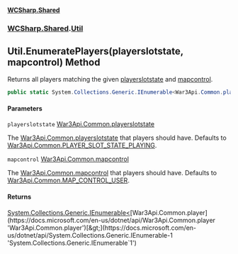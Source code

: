 #### [WCSharp.Shared](README.md 'README')
### [WCSharp.Shared](WCSharp.Shared.md 'WCSharp.Shared').[Util](WCSharp.Shared.Util.md 'WCSharp.Shared.Util')

## Util.EnumeratePlayers(playerslotstate, mapcontrol) Method

Returns all players matching the given [playerslotstate](WCSharp.Shared.Util.EnumeratePlayers(War3Api.Common.playerslotstate,War3Api.Common.mapcontrol).md#WCSharp.Shared.Util.EnumeratePlayers(War3Api.Common.playerslotstate,War3Api.Common.mapcontrol).playerslotstate 'WCSharp.Shared.Util.EnumeratePlayers(War3Api.Common.playerslotstate, War3Api.Common.mapcontrol).playerslotstate') and [mapcontrol](WCSharp.Shared.Util.EnumeratePlayers(War3Api.Common.playerslotstate,War3Api.Common.mapcontrol).md#WCSharp.Shared.Util.EnumeratePlayers(War3Api.Common.playerslotstate,War3Api.Common.mapcontrol).mapcontrol 'WCSharp.Shared.Util.EnumeratePlayers(War3Api.Common.playerslotstate, War3Api.Common.mapcontrol).mapcontrol').

```csharp
public static System.Collections.Generic.IEnumerable<War3Api.Common.player> EnumeratePlayers(War3Api.Common.playerslotstate playerslotstate=null, War3Api.Common.mapcontrol mapcontrol=null);
```
#### Parameters

<a name='WCSharp.Shared.Util.EnumeratePlayers(War3Api.Common.playerslotstate,War3Api.Common.mapcontrol).playerslotstate'></a>

`playerslotstate` [War3Api.Common.playerslotstate](https://docs.microsoft.com/en-us/dotnet/api/War3Api.Common.playerslotstate 'War3Api.Common.playerslotstate')

The [War3Api.Common.playerslotstate](https://docs.microsoft.com/en-us/dotnet/api/War3Api.Common.playerslotstate 'War3Api.Common.playerslotstate') that players should have. Defaults to [War3Api.Common.PLAYER_SLOT_STATE_PLAYING](https://docs.microsoft.com/en-us/dotnet/api/War3Api.Common.PLAYER_SLOT_STATE_PLAYING 'War3Api.Common.PLAYER_SLOT_STATE_PLAYING').

<a name='WCSharp.Shared.Util.EnumeratePlayers(War3Api.Common.playerslotstate,War3Api.Common.mapcontrol).mapcontrol'></a>

`mapcontrol` [War3Api.Common.mapcontrol](https://docs.microsoft.com/en-us/dotnet/api/War3Api.Common.mapcontrol 'War3Api.Common.mapcontrol')

The [War3Api.Common.mapcontrol](https://docs.microsoft.com/en-us/dotnet/api/War3Api.Common.mapcontrol 'War3Api.Common.mapcontrol') that players should have. Defaults to [War3Api.Common.MAP_CONTROL_USER](https://docs.microsoft.com/en-us/dotnet/api/War3Api.Common.MAP_CONTROL_USER 'War3Api.Common.MAP_CONTROL_USER').

#### Returns
[System.Collections.Generic.IEnumerable&lt;](https://docs.microsoft.com/en-us/dotnet/api/System.Collections.Generic.IEnumerable-1 'System.Collections.Generic.IEnumerable`1')[War3Api.Common.player](https://docs.microsoft.com/en-us/dotnet/api/War3Api.Common.player 'War3Api.Common.player')[&gt;](https://docs.microsoft.com/en-us/dotnet/api/System.Collections.Generic.IEnumerable-1 'System.Collections.Generic.IEnumerable`1')